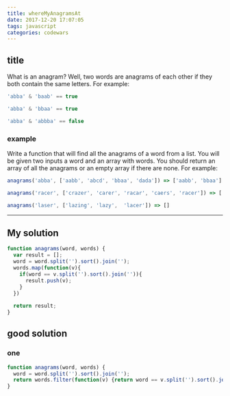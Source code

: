 ```yaml
---
title: whereMyAnagramsAt
date: 2017-12-20 17:07:05
tags: javascript
categories: codewars
---
```

## title
What is an anagram? Well, two words are anagrams of each other if they both contain the same letters. For example:

```javascript
'abba' & 'baab' == true

'abba' & 'bbaa' == true

'abba' & 'abbba' == false
```
### example
Write a function that will find all the anagrams of a word from a list. You will be given two inputs a word and an array with words. You should return an array of all the anagrams or an empty array if there are none. For example:
```javascript
anagrams('abba', ['aabb', 'abcd', 'bbaa', 'dada']) => ['aabb', 'bbaa']

anagrams('racer', ['crazer', 'carer', 'racar', 'caers', 'racer']) => ['carer', 'racer']

anagrams('laser', ['lazing', 'lazy',  'lacer']) => []
```

---
## My solution 

```javascript
function anagrams(word, words) {
  var result = [];
  word = word.split('').sort().join('');
  words.map(function(v){
    if(word == v.split('').sort().join('')){
      result.push(v);
    }
  })
  
  return result;
}
```


## good solution

### one
```javascript
function anagrams(word, words) {
  word = word.split('').sort().join('');
  return words.filter(function(v) {return word == v.split('').sort().join('');});
}

```